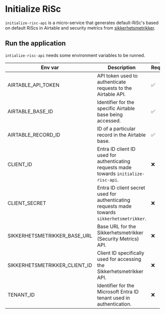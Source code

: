 # Initialize RiSc
`initialize-risc-api` is a micro-service that generates default-RiSc's based on default RiScs in Airtable and security metrics from [sikkerhetsmetrikker](https://github.com/kartverket/sikkerhetsmetrikker).

## Run the application
`intialize-risc-api` needs some environment variables to be runned.

| Env var  | Description | Required? |
| ------------- | ------------- |-----------|
| AIRTABLE_API_TOKEN | API token used to authenticate requests to the Airtable API. | ✅ |
| AIRTABLE_BASE_ID | Identifier for the specific Airtable base being accessed. | ✅ |
| AIRTABLE_RECORD_ID | ID of a particular record in the Airtable base. | ✅ |
| CLIENT_ID | Entra ID client ID used for authenticating requests made towards `initialize-risc-api`. | ❌ |
| CLIENT_SECRET | Entra ID client secret used for authenticating requests made towards `sikkerhetsmetrikker`. | ❌ |
| SIKKERHETSMETRIKKER_BASE_URL | Base URL for the Sikkerhetsmetrikker (Security Metrics) API. | ❌ |
| SIKKERHETSMETRIKKER_CLIENT_ID | Client ID specifically used for accessing the Sikkerhetsmetrikker API. | ❌ |
| TENANT_ID | Identifier for the Microsoft Entra ID tenant used in authentication. | ❌ |
